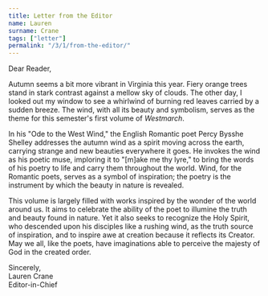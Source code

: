 ```yaml
---
title: Letter from the Editor
name: Lauren
surname: Crane
tags: ["letter"]
permalink: "/3/1/from-the-editor/"
---
```

Dear Reader,

Autumn seems a bit more vibrant in Virginia this year. Fiery orange trees stand in stark contrast against a mellow sky of clouds. The other day, I looked out my window to see a whirlwind of burning red leaves carried by a sudden breeze. The wind, with all its beauty and symbolism, serves as the theme for this semester's first volume of *Westmarch*. 

In his "Ode to the West Wind," the English Romantic poet Percy Bysshe Shelley addresses the autumn wind as a spirit moving across the earth, carrying strange and new beauties everywhere it goes. He invokes the wind as his poetic muse, imploring it to "[m]ake me thy lyre," to bring the words of his poetry to life and carry them throughout the world. Wind, for the Romantic poets, serves as a symbol of inspiration; the poetry is the instrument by which the beauty in nature is revealed. 

This volume is largely filled with works inspired by the wonder of the world around us. It aims to celebrate the ability of the poet to illumine the truth and beauty found in nature. Yet it also seeks to recognize the Holy Spirit, who descended upon his disciples like a rushing wind, as the truth source of inspiration, and to inspire awe at creation because it reflects its Creator. May we all, like the poets, have imaginations able to perceive the majesty of God in the created order. 

Sincerely,\
Lauren Crane\
Editor-in-Chief
